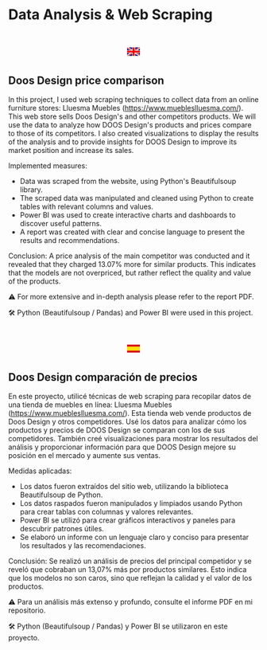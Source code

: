 # Data Analysis & Web Scraping 

<h1 align="center">
<img src="https://github.com/Karim-Medlej/Karim-Medlej/blob/main/gb.jpg" width="5%" height="5%">
</h1>

## Doos Design price comparison

In this project, I used web scraping techniques to collect data from an online furniture stores: Lluesma Muebles (https://www.muebleslluesma.com/). This web store sells Doos Design's and other competitors products. We will use the data to analyze how DOOS Design's products and prices compare to those of its competitors. I also created visualizations to display the results of the analysis and to provide insights for DOOS Design to improve its market position and increase its sales.

Implemented measures: 

- Data was scraped from the website, using Python's Beautifulsoup library.
- The scraped data was manipulated and cleaned using Python to create tables with relevant columns and values.
- Power BI was used to create interactive charts and dashboards to discover useful patterns.
- A report was created with clear and concise language to present the results and recommendations.

Conclusion: A price analysis of the main competitor was conducted and it revealed that they charged 13.07% more for similar products. This indicates that the models are not overpriced, but rather reflect the quality and value of the products.

⚠️ For more extensive and in-depth analysis please refer to the report PDF.

🛠️ Python (Beautifulsoup / Pandas) and Power BI were used in this project.

<h1 align="center">
<img src="https://github.com/Karim-Medlej/Karim-Medlej/blob/main/esp.jpg" width="5%" height="5%">
</h1>

## Doos Design comparación de precios

En este proyecto, utilicé técnicas de web scraping para recopilar datos de una tienda de muebles en línea: Lluesma Muebles (https://www.muebleslluesma.com/). Esta tienda web vende productos de Doos Design y otros competidores. Usé los datos para analizar cómo los productos y precios de DOOS Design se comparan con los de sus competidores. También creé visualizaciones para mostrar los resultados del análisis y proporcionar información para que DOOS Design mejore su posición en el mercado y aumente sus ventas.

Medidas aplicadas:

- Los datos fueron extraídos del sitio web, utilizando la biblioteca Beautifulsoup de Python.
- Los datos raspados fueron manipulados y limpiados usando Python para crear tablas con columnas y valores relevantes.
- Power BI se utilizó para crear gráficos interactivos y paneles para descubrir patrones útiles.
- Se elaboró un informe con un lenguaje claro y conciso para presentar los resultados y las recomendaciones.

Conclusión: Se realizó un análisis de precios del principal competidor y se reveló que cobraban un 13,07% más por productos similares. Esto indica que los modelos no son caros, sino que reflejan la calidad y el valor de los productos.

⚠️ Para un análisis más extenso y profundo, consulte el informe PDF en mi repositorio.

🛠️ Python (Beautifulsoup / Pandas) y Power BI se utilizaron en este proyecto.

